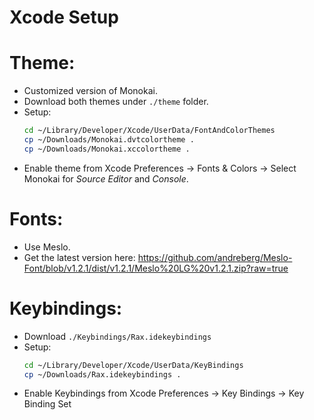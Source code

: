 # Xcode Setup

# Theme:
- Customized version of Monokai.
- Download both themes under `./theme` folder.
- Setup:
    ```sh
    cd ~/Library/Developer/Xcode/UserData/FontAndColorThemes
    cp ~/Downloads/Monokai.dvtcolortheme .
    cp ~/Downloads/Monokai.xccolortheme .
    ```
- Enable theme from Xcode Preferences -> Fonts & Colors -> Select Monokai for _Source Editor_ and _Console_.

# Fonts:
- Use Meslo.
- Get the latest version here: https://github.com/andreberg/Meslo-Font/blob/v1.2.1/dist/v1.2.1/Meslo%20LG%20v1.2.1.zip?raw=true

# Keybindings:
- Download `./Keybindings/Rax.idekeybindings`
- Setup:
    ```sh
    cd ~/Library/Developer/Xcode/UserData/KeyBindings
    cp ~/Downloads/Rax.idekeybindings .
    ```
- Enable Keybindings from Xcode Preferences -> Key Bindings -> Key Binding Set
